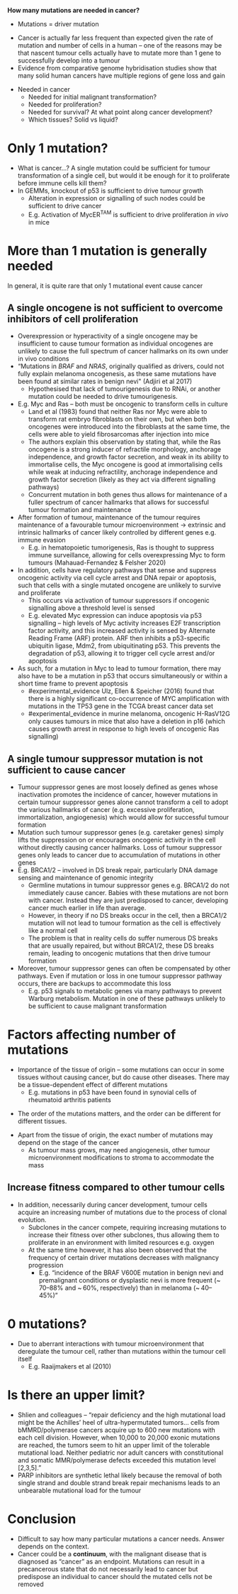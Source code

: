 **How many mutations are needed in cancer?**

* Mutations = driver mutation
- Cancer is actually far less frequent than expected given the rate of mutation and number of cells in a human – one of the reasons may be that nascent tumour cells actually have to mutate more than 1 gene to successfully develop into a tumour
- Evidence from comparative genome hybridisation studies show that many solid human cancers have multiple regions of gene loss and gain
* Needed in cancer 
    * Needed for initial malignant transformation?
    * Needed for proliferation?
    * Needed for survival? At what point along cancer development? 
    * Which tissues? Solid vs liquid? 

# **Only 1 mutation?** 

* What is cancer...? A single mutation could be sufficient for tumour transformation of a single cell, but would it be enough for it to proliferate before immune cells kill them?
* In GEMMs, knockout of p53 is sufficient to drive tumour growth
    * Alteration in expression or signalling of such nodes could be sufficient to drive cancer 
    * E.g. Activation of MycER<sup>TAM</sup> is sufficient to drive proliferation _in vivo_ in mice 

# **More than 1 mutation is generally needed**
In general, it is quite rare that only 1 mutational event cause cancer 

## A single oncogene is not sufficient to overcome inhibitors of cell proliferation 
- Overexpression or hyperactivity of a single oncogene may be insufficient to cause tumour formation as individual oncogenes are unlikely to cause the full spectrum of cancer hallmarks on its own under in vivo conditions
- “Mutations in _BRAF_ and _NRAS_, originally qualified as drivers, could not fully explain melanoma oncogenesis, as these same mutations have been found at similar rates in benign nevi" (Adjiri et al 2017)
	- Hypothesised that lack of tumourigenesis due to RNAi, or another mutation could be needed to drive tumourigenesis. 
- E.g. Myc and Ras – both must be oncogenic to transform cells in culture 
	- Land et al (1983) found that neither Ras nor Myc were able to transform rat embryo fibroblasts on their own, but when both oncogenes were introduced into the fibroblasts at the same time, the cells were able to yield fibrosarcomas after injection into mice  
	- The authors explain this observation by stating that, while the Ras oncogene is a strong inducer of refractile morphology, anchorage independence, and growth factor secretion, and weak in its ability to immortalise cells, the Myc oncogene is good at immortalising cells while weak at inducing refractility, anchorage independence and growth factor secretion (likely as they act via different signalling pathways) 
	- Concurrent mutation in both genes thus allows for maintenance of a fuller spectrum of cancer hallmarks that allows for successful tumour formation and maintenance
- After formation of tumour, maintenance of the tumour requires maintenance of a favourable tumour microenvironment → extrinsic and intrinsic hallmarks of cancer likely controlled by different genes e.g. immune evasion
	- E.g. in hematopoietic tumorigenesis, Ras is thought to suppress immune surveillance, allowing for cells overexpressing Myc to form tumours (Mahauad-Fernandez & Felsher 2020)
- In addition, cells have regulatory pathways that sense and suppress oncogenic activity via cell cycle arrest and DNA repair or apoptosis, such that cells with a single mutated oncogene are unlikely to survive and proliferate 
	- This occurs via activation of tumour suppressors if oncogenic signalling above a threshold level is sensed 
	- E.g. elevated Myc expression can induce apoptosis via p53 signalling – high levels of Myc activity increases E2F transcription factor activity, and this increased activity is sensed by Alternate Reading Frame (ARF) protein. ARF then inhibits a p53-specific ubiquitin ligase, Mdm2, from ubiquitinating p53. This prevents the degradation of p53, allowing it to trigger cell cycle arrest and/or apoptosis 
- As such, for a mutation in Myc to lead to tumour formation, there may also have to be a mutation in p53 that occurs simultaneously or within a short time frame to prevent apoptosis 
	- #experimental_evidence Ulz, Ellen & Speicher (2016) found that there is a highly significant co-occurrence of MYC amplification with mutations in the TP53 gene in the TCGA breast cancer data set
	- #experimental_evidence  in murine melanoma, oncogenic H-RasV12G only causes tumours in mice that also have a deletion in p16 (which causes growth arrest in response to high levels of oncogenic Ras signalling)

## A single tumour suppressor mutation is not sufficient to cause cancer
- Tumour suppressor genes are most loosely defined as genes whose inactivation promotes the incidence of cancer, however mutations in certain tumour suppressor genes alone cannot transform a cell to adopt the various hallmarks of cancer (e.g. excessive proliferation, immortalization, angiogenesis) which would allow for successful tumour formation 
- Mutation such tumour suppressor genes (e.g. caretaker genes) simply lifts the suppression on or encourages oncogenic activity in the cell without directly causing cancer hallmarks. Loss of tumour suppressor genes only leads to cancer due to accumulation of mutations in other genes 
- E.g. BRCA1/2 – involved in DS break repair, particularly DNA damage sensing and maintenance of genomic integrity
	- Germline mutations in tumour suppressor genes e.g. BRCA1/2 do not immediately cause cancer. Babies with these mutations are not born with cancer. Instead they are just predisposed to cancer, developing cancer much earlier in life than average.
	- However, in theory if no DS breaks occur in the cell, then a BRCA1/2 mutation will not lead to tumour formation as the cell is effectively like a normal cell 
	- The problem is that in reality cells do suffer numerous DS breaks that are usually repaired, but without BRCA1/2, these DS breaks remain, leading to oncogenic mutations that then drive tumour formation
- Moreover, tumour suppressor genes can often be compensated by other pathways. Even if mutation or loss in one tumour suppressor pathway occurs, there are backups to accommodate this loss 
	- E.g. p53 signals to metabolic genes via many pathways to prevent Warburg metabolism. Mutation in one of these pathways unlikely to be sufficient to cause malignant transformation

# Factors affecting number of mutations 
* Importance of the tissue of origin – some mutations can occur in some tissues without causing cancer, but do cause other diseases. There may be a tissue-dependent effect of different mutations 
    * E.g. mutations in p53 have been found in synovial cells of rheumatoid arthritis patients 
- The order of the mutations matters, and the order can be different for different tissues. 
* Apart from the tissue of origin, the exact number of mutations may depend on the stage of the cancer
    * As tumour mass grows, may need angiogenesis, other tumour microenvironment modifications to stroma to accommodate the mass 

## Increase fitness compared to other tumour cells 
* In addition, necessarily during cancer development, tumour cells acquire an increasing number of mutations due to the process of clonal evolution. 
    * Subclones in the cancer compete, requiring increasing mutations to increase their fitness over other subclones, thus allowing them to proliferate in an environment with limited resources e.g. oxygen 
    * At the same time however, it has also been observed that the frequency of certain driver mutations decreases with malignancy progression
        * E.g. “incidence of the BRAF V600E mutation in benign nevi and premalignant conditions or dysplastic nevi is more frequent (~ 70–88% and ~ 60%, respectively) than in melanoma (~ 40–45%)”

# **0 mutations?** 
* Due to aberrant interactions with tumour microenvironment that deregulate the tumour cell, rather than mutations within the tumour cell itself
    * E.g. Raaijmakers et al (2010)

# **Is there an upper limit?**
* Shlien and colleagues – “repair deficiency and the high mutational load might be the Achilles’ heel of ultra-hypermutated tumors… cells from bMMRD/polymerase cancers acquire up to 600 new mutations with each cell division. However, when 10,000 to 20,000 exonic mutations are reached, the tumors seem to hit an upper limit of the tolerable mutational load. Neither pediatric nor adult cancers with constitutional and somatic MMR/polymerase defects exceeded this mutation level [2,3,5].” 
* PARP inhibitors are synthetic lethal likely because the removal of both single strand and double strand break repair mechanisms leads to an unbearable mutational load for the tumour 

# Conclusion 
* Difficult to say how many particular mutations a cancer needs. Answer depends on the context. 
* Cancer could be a **continuum**, with the malignant disease that is diagnosed as “cancer” as an endpoint. Mutations can result in a precancerous state that do not necessarily lead to cancer but predispose an individual to cancer should the mutated cells not be removed 